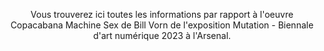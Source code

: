 <p align=center>Vous trouverez ici toutes les informations par rapport à l'oeuvre Copacabana Machine Sex de Bill Vorn de l'exposition Mutation - Biennale d'art numérique 2023 à l'Arsenal.
